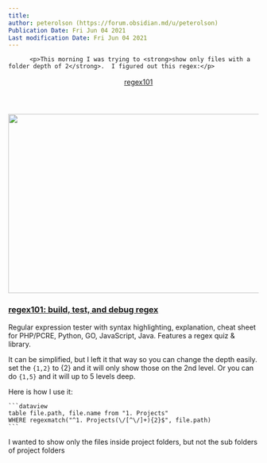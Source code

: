 ```yaml
---
title:
author: peterolson (https://forum.obsidian.md/u/peterolson)
Publication Date: Fri Jun 04 2021
Last modification Date: Fri Jun 04 2021
---
```



          <p>This morning I was trying to <strong>show only files with a folder depth of 2</strong>.  I figured out this regex:</p>
<aside class="onebox allowlistedgeneric">
  <header class="source">
      <img src="https://regex101.com/static/assets/favicon.ico" class="site-icon" width="16" height="16">
      <a href="https://regex101.com/r/ohvigW/1" target="_blank" rel="noopener nofollow ugc">regex101</a>
  </header>
  <article class="onebox-body">
    <div class="aspect-image" style="--aspect-ratio:690/361;"><img src="https://forum.obsidian.md/uploads/default/optimized/2X/e/ebadebeec64575780180642c580e927a641932de_2_690x361.png" class="thumbnail" width="690" height="361" srcset="https://forum.obsidian.md/uploads/default/optimized/2X/e/ebadebeec64575780180642c580e927a641932de_2_690x361.png, https://forum.obsidian.md/uploads/default/optimized/2X/e/ebadebeec64575780180642c580e927a641932de_2_1035x541.png 1.5x, https://forum.obsidian.md/uploads/default/original/2X/e/ebadebeec64575780180642c580e927a641932de.png 2x" data-small-upload="https://forum.obsidian.md/uploads/default/optimized/2X/e/ebadebeec64575780180642c580e927a641932de_2_10x10.png"></div>

<h3><a href="https://regex101.com/r/ohvigW/1" target="_blank" rel="noopener nofollow ugc">regex101: build, test, and debug regex</a></h3>

<p>Regular expression tester with syntax highlighting, explanation, cheat sheet for PHP/PCRE, Python, GO, JavaScript, Java. Features a regex quiz &amp; library.</p>


  </article>
  <div class="onebox-metadata">
    
    
  </div>
  <div style="clear: both"></div>
</aside>

<p>It can be simplified, but I left it that way so you can change the depth easily.   set the <code>{1,2}</code> to {2} and it will only show those on the 2nd level.   Or you can do <code>{1,5}</code> and it will up to 5 levels deep.</p>
<p>Here is how I use it:</p>
<pre><code>```dataview
table file.path, file.name from &quot;1. Projects&quot;
WHERE regexmatch(&quot;^1. Projects(\/[^\/]+){2}$&quot;, file.path)
```
</code></pre>
<p>I wanted to show only the files inside project folders, but not the sub folders of project folders</p>
        